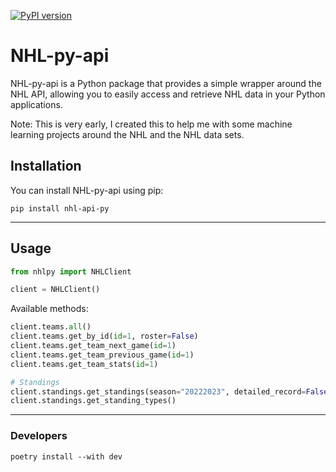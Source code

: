 [![PyPI version](https://badge.fury.io/py/nhl-api-py.svg)](https://badge.fury.io/py/nhl-api-py)


# NHL-py-api

NHL-py-api is a Python package that provides a simple wrapper around the 
NHL API, allowing you to easily access and retrieve NHL data in your Python 
applications.

Note: This is very early, I created this to help me with some machine learning
projects around the NHL and the NHL data sets.


## Installation

You can install NHL-py-api using pip:

```shell
pip install nhl-api-py
```

- - -
## Usage

```python
from nhlpy import NHLClient

client = NHLClient()
```

Available methods:
```python
client.teams.all()
client.teams.get_by_id(id=1, roster=False)
client.teams.get_team_next_game(id=1)
client.teams.get_team_previous_game(id=1)
client.teams.get_team_stats(id=1)

# Standings
client.standings.get_standings(season="20222023", detailed_record=False)
client.standings.get_standing_types()
```

- - - 


### Developers

`poetry install --with dev`